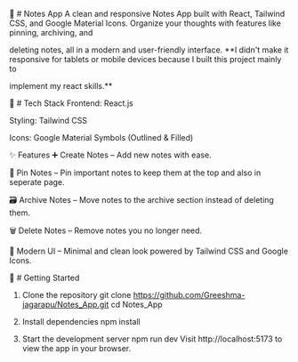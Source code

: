 📝 # Notes App
A clean and responsive Notes App built with React, Tailwind CSS, and Google Material Icons. Organize your thoughts with features like pinning, archiving, and

deleting notes, all in a modern and user-friendly interface. **I didn't make it responsive for tablets or mobile devices because I built this project mainly to 

implement my react skills.**

🔧 # Tech Stack
Frontend: React.js

Styling: Tailwind CSS

Icons: Google Material Symbols (Outlined & Filled)

✨ Features
➕ Create Notes – Add new notes with ease.

📌 Pin Notes – Pin important notes to keep them at the top and also in seperate page.

🗃️ Archive Notes – Move notes to the archive section instead of deleting them.

🗑️ Delete Notes – Remove notes you no longer need.

🎨 Modern UI – Minimal and clean look powered by Tailwind CSS and Google Icons.

🚀 # Getting Started

1. Clone the repository
git clone https://github.com/Greeshma-jagarapu/Notes_App.git
cd Notes_App

2. Install dependencies
npm install

3. Start the development server
npm run dev
Visit http://localhost:5173 to view the app in your browser.
